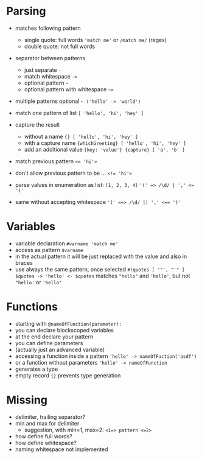 

# Parsing
- matches following pattern
    - single quote: full words
    `'match me'` or
    `/match me/` (regex)
    - double quote: not full words

- separator between patterns
    - just separate
    `-`
    - match whitespace
    `->`
    - optional pattern
    `~`
    - optional pattern with whitespace
    `~>`
- multiple patterns optional
`~ ('hello' -> 'world')`
- match one pattern of list
`[ 'hello', 'hi', 'hey' ]`
- capture the result
    - without a name
    `{} [ 'hello', 'hi', 'hey' ]`
    - with a capture name
    `{whichGreeting} [ 'hello', 'hi', 'hey' ]`
    - add an additional value
    `{key: 'value'} {capture} [ 'a', 'b' ]`
- match previous pattern
`<= 'hi'>`
- don't allow previous pattern to be ...
`<!= 'hi'>`
- parse values in enumeration as list: `(1, 2, 3, 4)`
`'(' => /\d/ | ',' <= ')'`
- same without accepting whitespace
`'(' ==> /\d/ || ',' <== ')'`


# Variables
- variable declaration
`#varname 'match me'`
- access as pattern 
`$varname`
- in the actual pattern it will be just replaced with the value and also in braces
- use always the same pattern, once selected
`#!quotes [ '"', "'" ]`
`$quotes -> 'hello' <- $quotes`
matches
`"hello"` and `'hello'`, but not
`"hello'` or `'hello"`



# Functions
- starting with
`@nameOfFunction(parameter):`
- you can declare blockscoped variables
- at the end declare your pattern
- you can define parameters
- (actually just an advanced variable)
- accessing a function inside a pattern
`'hello' -> nameOfFuction('asdf')`
- or a function without parameters
`'hello' -> nameOfFunction`
- generates a type
- empty record `{}` prevents type generation 



# Missing
- delimiter, trailing separator?
- min and max for delimiter
    - suggestion, with min=1, max=2:
    `<1=> pattern <=2>`
- how define full words?
- how define whitespace?
- naming whitespace not implemented